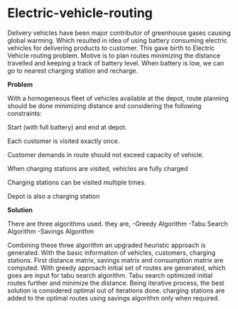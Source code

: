 # Electric-vehicle-routing
Delivery vehicles have been major contributor of greenhouse gases causing global warming. Which resulted in idea of using battery consuming electric vehicles for delivering products to customer. This gave birth to Electric Vehicle routing problem. Motive is to plan routes minimizing the distance travelled and keeping a track of battery level. When battery is low, we can go to nearest charging station and recharge. 

**Problem**

With a homogeneous fleet of vehicles available at the depot, route planning should be done minimizing distance and considering the following constraints:

Start (with full battery) and end at depot.

Each customer is visited exactly once.

Customer demands in route should not exceed capacity of vehicle.

When charging stations are visited, vehicles are fully charged

Charging stations can be visited multiple times.

Depot is also a charging station

**Solution**

There are three algorithms used. they are,
-Greedy Algorithm
-Tabu Search Algorithm
-Savings Algorithm

Combining these three algorithm an upgraded heuristic approach is generated.
With the basic information of vehicles, customers, charging stations. First distance matrix, savings matrix and consumption matrix are computed.
With greedy approach initial set of routes are generated, which goes are input for tabu search algorithm.
Tabu search optimized initial routes further and minimize the distance. Being iterative process, the best solution is considered optimal out of iterations done. 
charging stations are added to the optimal routes using savings algorithm only when required.
